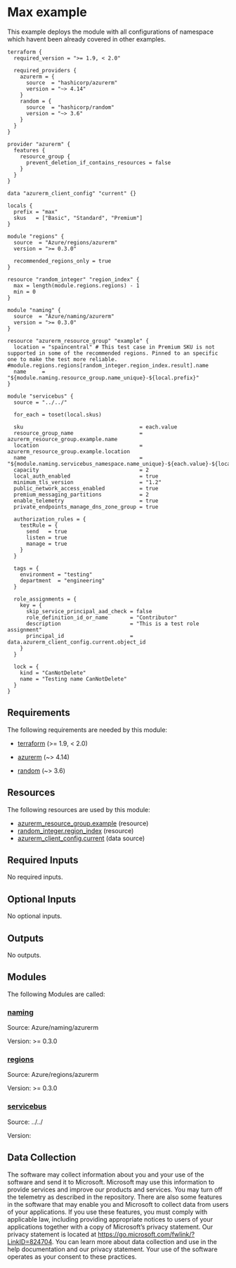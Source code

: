 <!-- BEGIN_TF_DOCS -->
# Max example

This example deploys the module with all configurations of namespace which havent been already covered in other examples.

```hcl
terraform {
  required_version = ">= 1.9, < 2.0"

  required_providers {
    azurerm = {
      source  = "hashicorp/azurerm"
      version = "~> 4.14"
    }
    random = {
      source  = "hashicorp/random"
      version = "~> 3.6"
    }
  }
}

provider "azurerm" {
  features {
    resource_group {
      prevent_deletion_if_contains_resources = false
    }
  }
}

data "azurerm_client_config" "current" {}

locals {
  prefix = "max"
  skus   = ["Basic", "Standard", "Premium"]
}

module "regions" {
  source  = "Azure/regions/azurerm"
  version = ">= 0.3.0"

  recommended_regions_only = true
}

resource "random_integer" "region_index" {
  max = length(module.regions.regions) - 1
  min = 0
}

module "naming" {
  source  = "Azure/naming/azurerm"
  version = ">= 0.3.0"
}

resource "azurerm_resource_group" "example" {
  location = "spaincentral" # This test case in Premium SKU is not supported in some of the recommended regions. Pinned to an specific one to make the test more reliable. #module.regions.regions[random_integer.region_index.result].name
  name     = "${module.naming.resource_group.name_unique}-${local.prefix}"
}

module "servicebus" {
  source = "../../"

  for_each = toset(local.skus)

  sku                                     = each.value
  resource_group_name                     = azurerm_resource_group.example.name
  location                                = azurerm_resource_group.example.location
  name                                    = "${module.naming.servicebus_namespace.name_unique}-${each.value}-${local.prefix}"
  capacity                                = 2
  local_auth_enabled                      = true
  minimum_tls_version                     = "1.2"
  public_network_access_enabled           = true
  premium_messaging_partitions            = 2
  enable_telemetry                        = true
  private_endpoints_manage_dns_zone_group = true

  authorization_rules = {
    testRule = {
      send   = true
      listen = true
      manage = true
    }
  }

  tags = {
    environment = "testing"
    department  = "engineering"
  }

  role_assignments = {
    key = {
      skip_service_principal_aad_check = false
      role_definition_id_or_name       = "Contributor"
      description                      = "This is a test role assignment"
      principal_id                     = data.azurerm_client_config.current.object_id
    }
  }

  lock = {
    kind = "CanNotDelete"
    name = "Testing name CanNotDelete"
  }
}
```

<!-- markdownlint-disable MD033 -->
## Requirements

The following requirements are needed by this module:

- <a name="requirement_terraform"></a> [terraform](#requirement\_terraform) (>= 1.9, < 2.0)

- <a name="requirement_azurerm"></a> [azurerm](#requirement\_azurerm) (~> 4.14)

- <a name="requirement_random"></a> [random](#requirement\_random) (~> 3.6)

## Resources

The following resources are used by this module:

- [azurerm_resource_group.example](https://registry.terraform.io/providers/hashicorp/azurerm/latest/docs/resources/resource_group) (resource)
- [random_integer.region_index](https://registry.terraform.io/providers/hashicorp/random/latest/docs/resources/integer) (resource)
- [azurerm_client_config.current](https://registry.terraform.io/providers/hashicorp/azurerm/latest/docs/data-sources/client_config) (data source)

<!-- markdownlint-disable MD013 -->
## Required Inputs

No required inputs.

## Optional Inputs

No optional inputs.

## Outputs

No outputs.

## Modules

The following Modules are called:

### <a name="module_naming"></a> [naming](#module\_naming)

Source: Azure/naming/azurerm

Version: >= 0.3.0

### <a name="module_regions"></a> [regions](#module\_regions)

Source: Azure/regions/azurerm

Version: >= 0.3.0

### <a name="module_servicebus"></a> [servicebus](#module\_servicebus)

Source: ../../

Version:

<!-- markdownlint-disable-next-line MD041 -->
## Data Collection

The software may collect information about you and your use of the software and send it to Microsoft. Microsoft may use this information to provide services and improve our products and services. You may turn off the telemetry as described in the repository. There are also some features in the software that may enable you and Microsoft to collect data from users of your applications. If you use these features, you must comply with applicable law, including providing appropriate notices to users of your applications together with a copy of Microsoft’s privacy statement. Our privacy statement is located at <https://go.microsoft.com/fwlink/?LinkID=824704>. You can learn more about data collection and use in the help documentation and our privacy statement. Your use of the software operates as your consent to these practices.
<!-- END_TF_DOCS -->